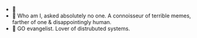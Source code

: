 - 👋 
- 👀 Who am I, asked absolutely no one. A connoisseur of terrible memes, farther of one & disappointingly human.  
- 🌱 GO evangelist. Lover of distrubuted systems.

<!---
mabbott94/mabbott94 is a ✨ special ✨ repository because its `README.md` (this file) appears on your GitHub profile.
You can click the Preview link to take a look at your changes.
--->
